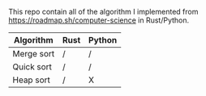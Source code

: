 This repo contain all of the algorithm I implemented from https://roadmap.sh/computer-science in Rust/Python.

| Algorithm  | Rust | Python |
| ---------- | ---- | ------ |
| Merge sort | /    | /      |
| Quick sort | /    | /      |
| Heap sort  | /    | X      |
